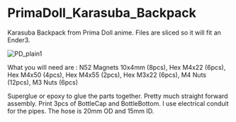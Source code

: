 # PrimaDoll_Karasuba_Backpack
Karasuba Backpack from Prima Doll anime. Files are sliced so it will fit an Ender3.

![PD_plain1](https://user-images.githubusercontent.com/105726377/176947438-c8cfe403-99b3-41b9-8431-10892633ca7e.jpg)

What you will need are : N52 Magnets 10x4mm (8pcs), Hex M4x22 (6pcs), Hex M4x50 (4pcs), Hex M4x55 (2pcs), Hex M3x22 (6pcs), M4 Nuts (12pcs), M3 Nuts (6pcs)

Superglue or epoxy to glue the parts together. Pretty much straight forward assembly. Print 3pcs of BottleCap and BottleBottom. I use electrical conduit for the pipes. The hose is 20mm OD and 15mm ID.
